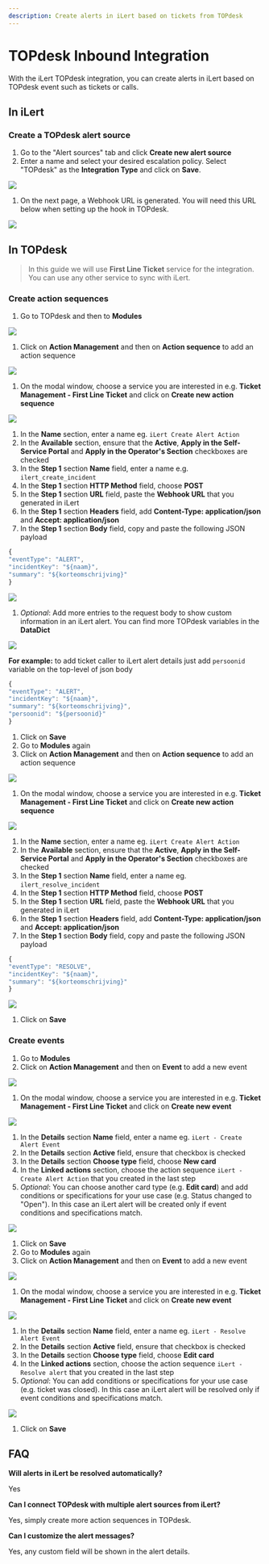 ```yaml
---
description: Create alerts in iLert based on tickets from TOPdesk
---
```


# TOPdesk Inbound Integration

With the iLert TOPdesk integration, you can create alerts in iLert based on TOPdesk event such as tickets or calls.

## In iLert <a href="in-ilert" id="in-ilert"></a>

### Create a TOPdesk alert source <a href="create-alert-source" id="create-alert-source"></a>

1. Go to the "Alert sources" tab and click **Create new alert source**
2. Enter a name and select your desired escalation policy. Select "TOPdesk" as the **Integration Type** and click on **Save**.

![](../../.gitbook/assets/tpdki1.png)

1. On the next page, a Webhook URL is generated. You will need this URL below when setting up the hook in TOPdesk.

![](../../.gitbook/assets/tpdki2.png)

## In TOPdesk <a href="in-topdesk" id="in-topdesk"></a>

> In this guide we will use **First Line Ticket** service for the integration. You can use any other service to sync with iLert.

### Create action sequences <a href="create-action-sequences" id="create-action-sequences"></a>

1. Go to TOPdesk and then to **Modules**

![](../../.gitbook/assets/tpdki3.png)

1. Click on **Action Management** and then on **Action sequence** to add an action sequence

![](../../.gitbook/assets/tpdki4.png)

1. On the modal window, choose a service you are interested in e.g. **Ticket Management - First Line Ticket** and click on **Create new action sequence**

![](<../../.gitbook/assets/tpdki5 (1).png>)

1. In the **Name** section, enter a name eg. `iLert Create Alert Action`
2. In the **Available** section, ensure that the **Active**, **Apply in the Self-Service Portal** and **Apply in the Operator's Section** checkboxes are checked
3. In the **Step 1** section **Name** field, enter a name e.g. `ilert_create_incident`
4. In the **Step 1** section **HTTP Method** field, choose **POST**
5. In the **Step 1** section **URL** field, paste the **Webhook URL** that you generated in iLert
6. In the **Step 1** section **Headers** field, add **Content-Type: application/json** and **Accept: application/json**
7. In the **Step 1** section **Body** field, copy and paste the following JSON payload

```javascript
{
"eventType": "ALERT",
"incidentKey": "${naam}",
"summary": "${korteomschrijving}"
}
```

![](../../.gitbook/assets/tpdki6.1.png)

1. _Optional_: Add more entries to the request body to show custom information in an iLert alert. You can find more TOPdesk variables in the **DataDict**

![](../../.gitbook/assets/tpdki7.png)

**For example:** to add ticket caller to iLert alert details just add `persoonid` variable on the top-level of json body

```javascript
{
"eventType": "ALERT",
"incidentKey": "${naam}",
"summary": "${korteomschrijving}",
"persoonid": "${persoonid}"
}
```

1. Click on **Save**
2. Go to **Modules** again
3. Click on **Action Management** and then on **Action sequence** to add an action sequence

![](<../../.gitbook/assets/tpdki4 (1) (1).png>)

1. On the modal window, choose a service you are interested in e.g. **Ticket Management - First Line Ticket** and click on **Create new action sequence**

![](<../../.gitbook/assets/tpdki5 (2).png>)

1. In the **Name** section, enter a name eg. `iLert Create Alert Action`
2. In the **Available** section, ensure that the **Active**, **Apply in the Self-Service Portal** and **Apply in the Operator's Section** checkboxes are checked
3. In the **Step 1** section **Name** field, enter a name eg. `ilert_resolve_incident`
4. In the **Step 1** section **HTTP Method** field, choose **POST**
5. In the **Step 1** section **URL** field, paste the **Webhook URL** that you generated in iLert
6. In the **Step 1** section **Headers** field, add **Content-Type: application/json** and **Accept: application/json**
7. In the **Step 1** section **Body** field, copy and paste the following JSON payload

```javascript
{
"eventType": "RESOLVE",
"incidentKey": "${naam}",
"summary": "${korteomschrijving}"
}
```

![](../../.gitbook/assets/tpdki6.2.png)

1. Click on **Save**

### Create events <a href="create-events" id="create-events"></a>

1. Go to **Modules**
2. Click on **Action Management** and then on **Event** to add a new event

![](../../.gitbook/assets/tpdki8.png)

1. On the modal window, choose a service you are interested in e.g. **Ticket Management - First Line Ticket** and click on **Create new event**

![](<../../.gitbook/assets/tpdki9 (1) (1).png>)

1. In the **Details** section **Name** field, enter a name eg. `iLert - Create Alert Event`
2. In the **Details** section **Active** field, ensure that checkbox is checked
3. In the **Details** section **Choose type** field, choose **New card**
4. In the **Linked actions** section, choose the action sequence `iLert - Create Alert Action` that you created in the last step
5. _Optional_: You can choose another card type (e.g. **Edit card**) and add conditions or specifications for your use case (e.g. Status changed to "Open"). In this case an iLert alert will be created only if event conditions and specifications match.

![](../../.gitbook/assets/tpdki10.1.png)

1. Click on **Save**
2. Go to **Modules** again
3. Click on **Action Management** and then on **Event** to add a new event

![](<../../.gitbook/assets/tpdki8 (1) (1).png>)

1. On the modal window, choose a service you are interested in e.g. **Ticket Management - First Line Ticket** and click on **Create new event**

![](<../../.gitbook/assets/tpdki9 (1).png>)

1. In the **Details** section **Name** field, enter a name eg. `iLert - Resolve Alert Event`
2. In the **Details** section **Active** field, ensure that checkbox is checked
3. In the **Details** section **Choose type** field, choose **Edit card**
4. In the **Linked actions** section, choose the action sequence `iLert - Resolve alert` that you created in the last step
5. _Optional_: You can add conditions or specifications for your use case (e.g. ticket was closed). In this case an iLert alert will be resolved only if event conditions and specifications match.

![](../../.gitbook/assets/tpdki10.2.png)

1. Click on **Save**

## FAQ <a href="faq" id="faq"></a>

**Will alerts in iLert be resolved automatically?**

Yes

**Can I connect TOPdesk with multiple alert sources from iLert?**

Yes, simply create more action sequences in TOPdesk.

**Can I customize the alert messages?**

Yes, any custom field will be shown in the alert details.
